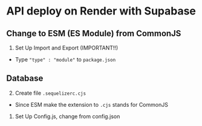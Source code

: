# API deploy on Render with Supabase

## Change to ESM (ES Module) from CommonJS

1. Set Up Import and Export (IMPORTANT!!)

- Type `"type" : "module"` to `package.json`

## Database

2. Create file `.sequelizerc.cjs`

- Since ESM make the extension to `.cjs` stands for CommonJS

1. Set Up Config.js, change from config.json
